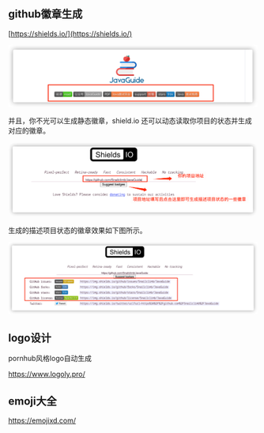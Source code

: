 ## github徽章生成

 [https://shields.io/](https://shields.io/) 

![项目徽章](杂类.assets/image-20201107143136559.png)

并且，你不光可以生成静态徽章，shield.io 还可以动态读取你项目的状态并生成对应的徽章。

![自定义项目徽章](杂类.assets/image-20201107143502356.png)

生成的描述项目状态的徽章效果如下图所示。

![描述项目状态的徽章](杂类.assets/image-20201107143752642.png)

## logo设计

pornhub风格logo自动生成

https://www.logoly.pro/

## emoji大全

https://emojixd.com/